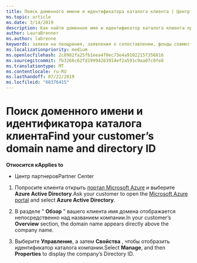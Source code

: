 ```yaml
---
title: Поиск доменного имени и идентификатора каталога клиента | Центр партнеров
ms.topic: article
ms.date: 3/14/2019
description: Как найти доменное имя и идентификатор каталога клиента при отправке утверждения
author: LauraBrenner
ms.author: labrenne
keywords: заявки на поощрения, заявления о сопоставлении, фонды совместных операций, OSA, ISV, прибыль, имя домена, идентификатор каталога
ms.localizationpriority: medium
ms.openlocfilehash: 2c8982fa25fb1eea4f0ec73e4a9102215f356816
ms.sourcegitcommit: fb3266c62fd19994263914ef2a591c9aa07c0fe8
ms.translationtype: MT
ms.contentlocale: ru-RU
ms.lasthandoff: 07/22/2019
ms.locfileid: "68376415"
---
```

# <a name="find-your-customers-domain-name-and-directory-id"></a><span data-ttu-id="a56a2-104">Поиск доменного имени и идентификатора каталога клиента</span><span class="sxs-lookup"><span data-stu-id="a56a2-104">Find your customer’s domain name and directory ID</span></span>

<span data-ttu-id="a56a2-105">**Относится к**</span><span class="sxs-lookup"><span data-stu-id="a56a2-105">**Applies to**</span></span>

-  <span data-ttu-id="a56a2-106">Центр партнеров</span><span class="sxs-lookup"><span data-stu-id="a56a2-106">Partner Center</span></span>

1.  <span data-ttu-id="a56a2-107">Попросите клиента открыть [портал Microsoft Azure](https://ms.portal.azure.com/#home) и выберите **Azure Active Directory**.</span><span class="sxs-lookup"><span data-stu-id="a56a2-107">Ask your customer to open the [Microsoft Azure portal](https://ms.portal.azure.com/#home) and select **Azure Active Directory**.</span></span> 

2.  <span data-ttu-id="a56a2-108">В разделе " **Обзор** " вашего клиента имя домена отображается непосредственно над названием компании.</span><span class="sxs-lookup"><span data-stu-id="a56a2-108">In your customer’s **Overview** section, the domain name appears directly above the company name.</span></span>  

3.  <span data-ttu-id="a56a2-109">Выберите **Управление**, а затем **Свойства** , чтобы отобразить идентификатор каталога компании.</span><span class="sxs-lookup"><span data-stu-id="a56a2-109">Select **Manage**, and then **Properties** to display the company’s Directory ID.</span></span>
